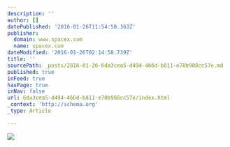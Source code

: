 ```yaml
---
description: ''
author: []
datePublished: '2016-01-26T11:54:50.363Z'
publisher:
  domain: www.spacex.com
  name: spacex.com
dateModified: '2016-01-26T02:14:58.739Z'
title: ''
sourcePath: _posts/2016-01-26-6da3cea5-d494-466d-b811-e70b908cc57e.md
published: true
inFeed: true
hasPage: true
inNav: false
url: 6da3cea5-d494-466d-b811-e70b908cc57e/index.html
_context: 'http://schema.org'
_type: Article

---
```

![](http://www.spacex.com/sites/spacex/files/fhgraphic_copy.jpg)